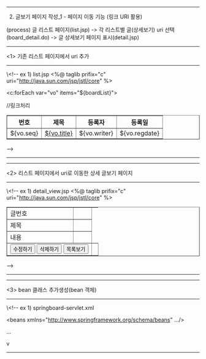 
-------------------------------------------------
2. 글보기 페이지 작성_1 - 페이지 이동 기능 
(링크 URI 활용)

(process)
글 리스트 페이지(list.jsp) -> 각 리스트별 글(상세보기) uri 선택(board_detail.do)
-> 글 상세보기 페이지 표시(detail.jsp)

-----------------------
<1> 기존 리스트 페이지에서 uri 추가

-----------

\\<!--
ex 1) list.jsp
<%@ taglib prifix="c" uri="http://java.sun.com/jsp/jstl/core" %>


<table border = "1">
  <tr>
    <th>번호</th><th>제목</th><th>등록자</th><th>등록일</th>
  </tr>
  
<c:forEach var="vo" items="${boardList}">
  <tr>
  <td>${vo.seq}</td>
  <td><a href="board_detail.do?"seq=${vo.seq}">${vo.title}</a></td> //링크처리
  <td>${vo.writer}</td>
  <td>${vo.regdate}</tc>
  </tr>
</c:forEach>
  </table>
-->
    
    
-----------

-----------------------
<2> 리스트 페이지에서 uri로 이동한 상세 글보기 페이지

-----------

\\<!--
ex 1) detail_view.jsp
<%@ taglib prifix="c" uri="http://java.sun.com/jsp/jstl/core" %>

<title>상세 글보기</title>

<table border = "1">
  <tr>
    <td>글번호</td> <td></td>
  </tr>
  
  <tr>
    <td>제목</td> <td></td>
  </tr>
  
  <tr>
    <td>내용</td> <td></td>
  </tr>
  
  <tr>
    <td colspan="2" align="center">
      <input type="button" value="수정하기"/>
      <input type="button" value="삭제하기"/>
      <input type="button" value="목록보기"/>
    </td> <td></td>
  </tr>
  


  </table>
-->
    
    
-----------



-----------------------
<3> bean 클래스 추가생성(bean 객체)

-----------
\\<!--
ex 1) springboard-servlet.xml

<?xml version="1.0" encoding="UTF-8"?>
<beans xmlns="http://www.springframework.org/schema/beans" .../>

<bean id="dataSource" class="org.springframework.jdbc.datasource.DriverManagerDataSource">
...
</bean>

 <!-- Controller --> 
  <bean name="/board.list.do" class="board.controller.BoardListController">
  <property name="boardDao" ref="boardDao"/>
  </bean>
  
   <bean name="/board.detail.do" class="board.controller.BoardDetailController">          v
   <property name="boardDao" ref="boardDao"/>
   </bean>
  
  -----------
  
  
  
  
  
